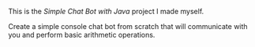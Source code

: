 This is the *Simple Chat Bot with Java* project I made myself.


<p>Create a simple console chat bot from scratch that will communicate with you and perform basic arithmetic operations.</p><br/><br/>
